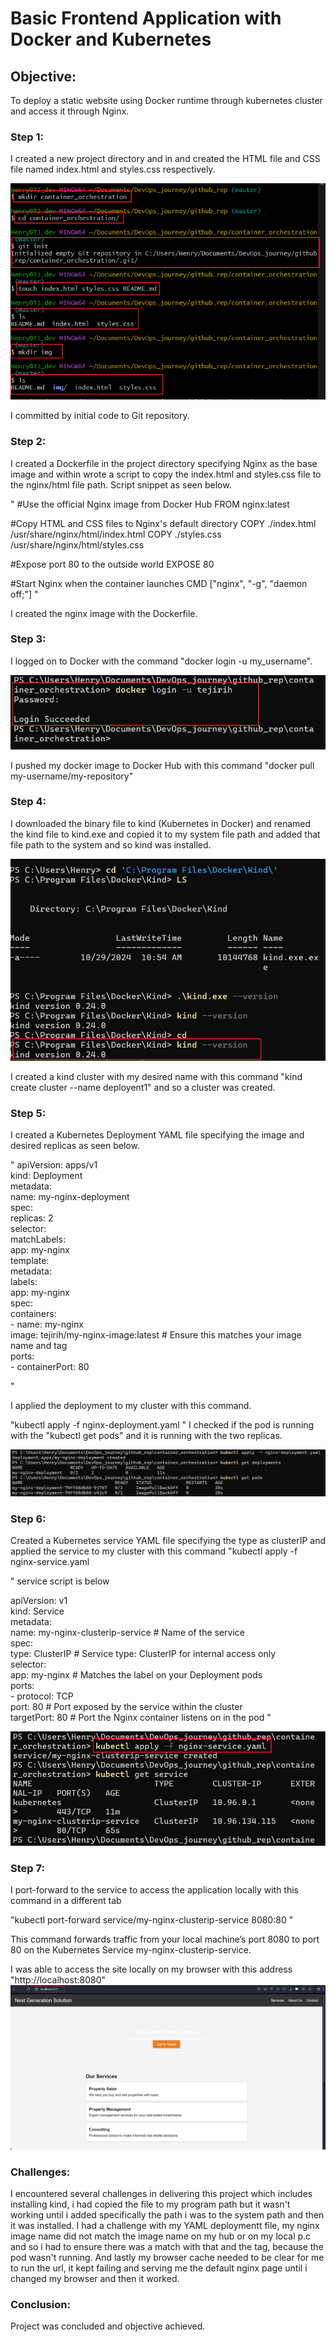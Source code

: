# Basic Frontend Application with Docker and Kubernetes

## Objective: 
To deploy a static website using Docker runtime through kubernetes cluster and access it through Nginx.


### Step 1: 
I created a new project directory and in and created the HTML file and CSS file named index.html and styles.css respectively.

![My Local Image](./img/script1.png)

I committed by initial code to Git repository.

### Step 2: 
I created a Dockerfile in the project directory specifying Nginx as the base image and within wrote a script to copy the index.html and styles.css file to the nginx/html file path. Script snippet as seen below.

"
#Use the official Nginx image from Docker Hub
FROM nginx:latest

#Copy HTML and CSS files to Nginx's default directory
COPY ./index.html /usr/share/nginx/html/index.html
COPY ./styles.css /usr/share/nginx/html/styles.css

#Expose port 80 to the outside world
EXPOSE 80

#Start Nginx when the container launches
CMD ["nginx", "-g", "daemon off;"] "

I created the nginx image with the Dockerfile.

### Step 3: 
I logged on to Docker with the command  "docker login -u my_username".

![My Local Image](./img/docker_login_script3.png)

I pushed my docker image to Docker Hub with this command "docker pull my-username/my-repository"

### Step 4: 
I downloaded the binary file to kind (Kubernetes in Docker) and renamed the kind file to kind.exe and copied it to my system file path and added that file path to the system and so kind was installed.

![My Local Image](./img/kind_install.script6.png)

I created a kind cluster with my desired name with this command "kind create cluster --name deployent1" and so a cluster was created.

### Step 5:
I created a Kubernetes Deployment YAML file specifying the image and desired replicas as seen below.

"
apiVersion: apps/v1  
kind: Deployment  
metadata:   
  name: my-nginx-deployment  
spec:  
  replicas: 2  
  selector:  
    matchLabels:  
      app: my-nginx  
  template:  
    metadata:  
      labels:  
        app: my-nginx  
    spec:  
      containers:  
      - name: my-nginx  
        image: tejirih/my-nginx-image:latest  # Ensure this matches your image name and tag  
        ports:  
        - containerPort: 80

"

I applied the deployment to my cluster with this command. 

"kubectl apply -f nginx-deployment.yaml
"
I checked if the pod is running with the "kubectl get pods" and it is running with the two replicas.

![](./img/deployment_script8.png)


### Step 6:
Created a Kubernetes service YAML file specifying the type as clusterIP and applied the service to my cluster with this command "kubectl apply -f nginx-service.yaml

"
service script is below

apiVersion: v1  
kind: Service  
metadata:  
  name: my-nginx-clusterip-service  # Name of the service  
spec:  
  type: ClusterIP  # Service type: ClusterIP for internal access only  
  selector:  
    app: my-nginx  # Matches the label on your Deployment pods    
  ports:  
    - protocol: TCP  
      port: 80        # Port exposed by the service within the cluster  
      targetPort: 80  # Port the Nginx container listens on in the pod "


![](./img/service_script9.png)

### Step 7:

I port-forward to the service to access the application locally with this command in a different tab

"kubectl port-forward service/my-nginx-clusterip-service 8080:80
"

This command forwards traffic from your local machine’s port 8080 to port 80 on the Kubernetes Service my-nginx-clusterip-service. 

I was able to access the site locally on my browser with this address "http://localhost:8080"
![](./img/browser_script11.png)

### Challenges:

I encountered several challenges in delivering this project which includes installing kind, i had copied the file to my program path but it wasn't working until i added specifically the path i was to the system path and then it was installed.
I had a challenge with my YAML deploymentt file, my nginx image name did not match the image name on my hub or on my local p.c and so i had to ensure there was a match with that and the tag, because the pod wasn't running.
And lastly my browser cache needed to be clear for me to run the url, it kept failing and serving me the default nginx page until i changed my browser and then it worked.


### Conclusion:

Project was concluded and objective achieved.